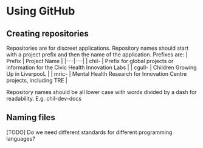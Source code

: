 # Using GitHub

## Creating repositories
Repositories are for discreet applications. Repository names should start with a project prefix and then the name of the application. Prefixes are:
| Prefix | Project Name |
|---|---|
| chil- | Prefix for global projects or information for the Civic Health Innovation Labs | 
| cgull- | Children Growing Up in LiverpooL |
| mric- | Mental Health Research for Innovation Centre projects, including TRE |

Repository names should be all lower case with words divided by a dash for readability. E.g. chil-dev-docs

## Naming files
[TODO] Do we need different standards for different programming languages?
